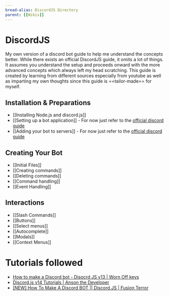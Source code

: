 ```yaml
---
bread-alias: DiscordJS Directory
parent: [[Wikis]]
---
```

# DiscordJS
My own version of a discord bot guide to help me understand the concepts better. While there exists an official DiscordJS guide, it omits a lot of things. It assumes you understand the setup and proceeds onward with the more advanced concepts which always left my head scratching. This guide is created by learning from different sources especially from youtube as well as imparting my own thoughts since this guide is ==tailor-made== for myself.
## Installation & Preparations
- [[Installing Node.js and discord.js]]
- [[Setting up a bot application]] - For now just refer to the [official discord guide](https://discordjs.guide/preparations/setting-up-a-bot-application.html)
- [[Adding your bot to servers]] - For now just refer to the [official discord guide](https://discordjs.guide/preparations/adding-your-bot-to-servers.html)
## Creating Your Bot
- [[Initial Files]]
- [[Creating commands]]
- [[Deleting commands]]
- [[Command handling]]
- [[Event Handling]]
## Interactions
- [[Slash Commands]]
- [[Buttons]]
- [[Select menus]]
- [[Autocomplete]]
- [[Modals]]
- [[Context Menus]]

# Tutorials followed
- [How to make a Discord bot - Disocrd JS v13 | Worn Off keys](https://www.youtube.com/playlist?list=PLaxxQQak6D_f4Z5DtQo0b1McgjLVHmE8Q)
- [Discord.js v14 Tutorials | Anson the Developer](https://www.youtube.com/playlist?list=PL_cUvD4qzbkwA7WITceoc2_FFjQsBkwX7)
- [\[NEW\] How To Make A Discord BOT || Discord.JS | Fusion Terror](https://www.youtube.com/playlist?list=PLv0io0WjFNn9LDsv1W4fOWygNFzY342Jm)